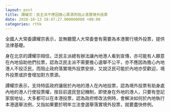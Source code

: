 ```yaml
---
layout: post
title: 譚耀宗：民主派不應因擔心票源而阻止落實境外投票
date: 2020-10-13 18:47:27.000000000 +08:00
categories: rthk
---
```


全國人大常委譚耀宗表示，並無聽聞人大常委會有需要為本港實行境外投票，提供法律基礎。

身在北京的譚耀宗相信，泛民主派總有辦法讓內地港人看到宣傳，亦可能有人願意在內地協助他們拉票，認為泛民主派不需要擔心選舉不公平，亦不應因為擔心內地港人不投泛民，而阻止政府落實境外投票安排，又說泛民可能於內地亦受歡迎，境外投票或許會增加對方票源。

譚耀宗表示，支持特區政府讓居於內地的港人在內地投票，認為境外投票有助身處內地的港人行使投票權，按目前選民登記機制，即使身在外地的港人，只要有登記家居地址，大多都可以在本港投票，認為政府修改法例時，會解決如何於內地執行本港選舉法例，又指如果要於明年立法會選舉落實境外投票，就要盡快修例。
